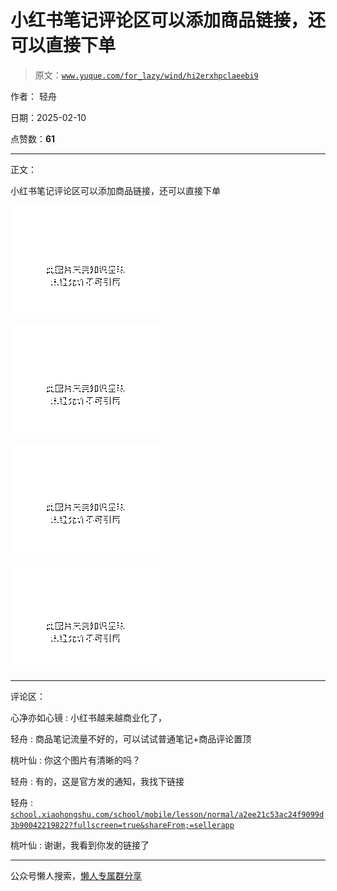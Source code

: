 # 小红书笔记评论区可以添加商品链接，还可以直接下单

> 原文：[`www.yuque.com/for_lazy/wind/hi2erxhpclaeebi9`](https://www.yuque.com/for_lazy/wind/hi2erxhpclaeebi9)

作者： 轻舟

日期：2025-02-10

点赞数：**61**

* * *

正文：

小红书笔记评论区可以添加商品链接，还可以直接下单

![](img/f7b58e471411a70dc7e8181d00efa6b5.png "None")

![](img/8760918aeb2db774f3bea96e2d259da2.png "None")

![](img/e1c62daec4ba8ff58c994175b8b24441.png "None")

![](img/531a53a00c5b9701b1b156f08f2f6293.png "None")

* * *

评论区：

心净亦如心镜 : 小红书越来越商业化了，

轻舟 : 商品笔记流量不好的，可以试试普通笔记+商品评论置顶

桃叶仙 : 你这个图片有清晰的吗？

轻舟 : 有的，这是官方发的通知，我找下链接

轻舟 : [`school.xiaohongshu.com/school/mobile/lesson/normal/a2ee21c53ac24f9099d3b90042219822?fullscreen=true&shareFrom;=sellerapp`](https://school.xiaohongshu.com/school/mobile/lesson/normal/a2ee21c53ac24f9099d3b90042219822?fullscreen=true&shareFrom;=sellerapp)

桃叶仙 : 谢谢，我看到你发的链接了

* * *

公众号懒人搜索，[懒人专属群分享](https://lazybook.fun/#/blog/group)